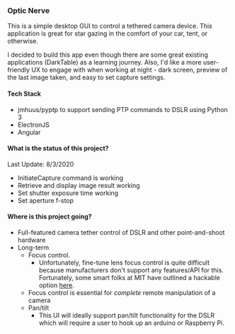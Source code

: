 ### Optic Nerve
This is a simple desktop GUI to control a tethered camera device. This application is great for star gazing in the comfort of your car, tent, or otherwise.

I decided to build this app even though there are some great existing applications (DarkTable) as a learning journey. Also, I'd like a more user-friendly UX to engage with when working at night - dark screen, preview of the last image taken, and easy to set capture settings.

#### Tech Stack
* jmhuus/pyptp to support sending PTP commands to DSLR using Python 3
* ElectronJS
* Angular

#### What is the status of this project?
Last Update: 8/3/2020
* InitiateCapture command is working
* Retrieve and display image result working
* Set shutter exposure time working
* Set aperture f-stop 


#### Where is this project going?
* Full-featured camera tether control of DSLR and other point-and-shoot hardware
* Long-term
    * Focus control.
        * Unfortunately, fine-tune lens focus control is quite difficult because manufacturers don't support any features/API for this. Fortunately, some smart folks at MIT have outlined a hackable option [here](http://web.media.mit.edu/~bandy/invariant/move_lens.pdf).
	* Focus control is essential for *complete* remote manipulation of a camera
    * Pan/tilt
        * This UI will ideally support pan/tilt functionality for the DSLR which will require a user to hook up an arduino or Raspberry Pi.
